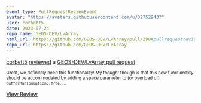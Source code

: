 ```yaml
---
event_type: PullRequestReviewEvent
avatar: "https://avatars.githubusercontent.com/u/32752943?"
user: corbett5
date: 2023-07-24
repo_name: GEOS-DEV/LvArray
html_url: https://github.com/GEOS-DEV/LvArray/pull/298#pullrequestreview-1543695516
repo_url: https://github.com/GEOS-DEV/LvArray
---
```


<a href='https://github.com/corbett5' target='_blank'>corbett5</a> <a href='https://github.com/GEOS-DEV/LvArray/pull/298#pullrequestreview-1543695516' target='_blank'>reviewed</a> a <a href='https://github.com/GEOS-DEV/LvArray/pull/298' target='_blank'>GEOS-DEV/LvArray pull request</a>

<small>Great, we definitely need this functionality! My thought though is that this new functionality should be accommodated by adding a space parameter to (or overload of) `bufferManipulation::free`....</small>

<a href='https://github.com/GEOS-DEV/LvArray/pull/298#pullrequestreview-1543695516' target='_blank'>View Review</a>
